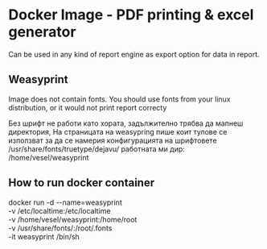 # Docker Image - PDF printing & excel generator
Can be used in any kind of report engine as export option for data in report.


##  Weasyprint 
Image does not contain fonts. You should use fonts from your linux distribution,
or it would not print report correcty 

Без шрифт не работи като хората, задължително трябва да мапнеш директория, 
На страницата на weasypring пише коит тулове се използват за да се намерия конфигурацията на шрифтовете
/usr/share/fonts/truetype/dejavu/
работната ми дир: /home/vesel/weasyprint

## How to run docker container

docker run -d --name=weasyprint \
    -v /etc/localtime:/etc/localtime \
    -v /home/vesel/weasyprint:/home/root \
    -v /usr/share/fonts/:/root/.fonts \
    -it weasyprint /bin/sh 